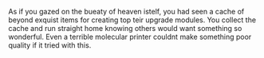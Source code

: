 As if you gazed on the bueaty of heaven istelf, you had seen a cache of beyond exquist items for creating top teir upgrade modules. You collect the cache and run straight home knowing others would want something so wonderful. Even a terrible molecular printer couldnt make something poor quality if it tried with this.
